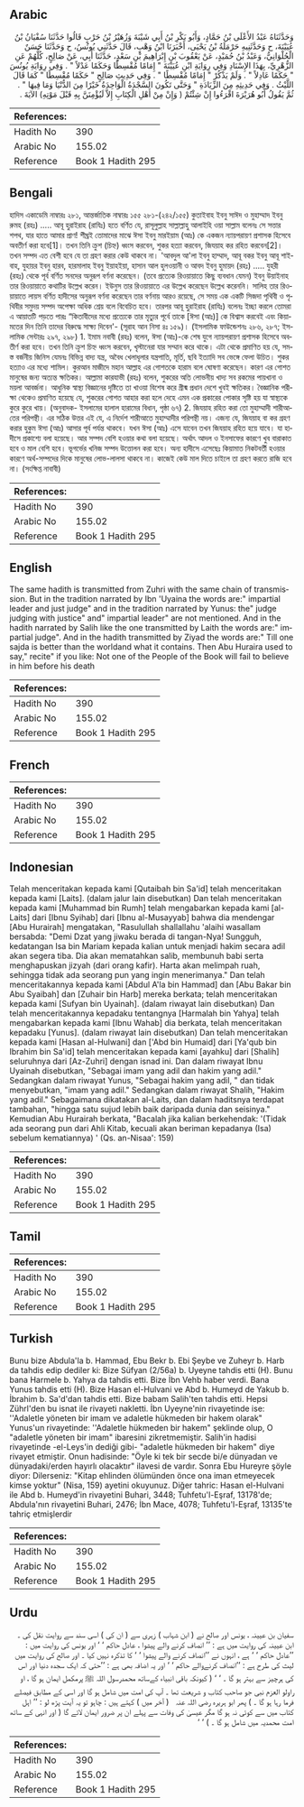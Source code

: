 ## Arabic


<div dir="rtl" lang="ar" style={{fontSize:'larger',backgroundColor:'#f8f9fa',padding:20}}>
وَحَدَّثَنَاهُ عَبْدُ الأَعْلَى بْنُ حَمَّادٍ، وَأَبُو بَكْرِ بْنُ أَبِي شَيْبَةَ وَزُهَيْرُ بْنُ حَرْبٍ قَالُوا حَدَّثَنَا سُفْيَانُ بْنُ عُيَيْنَةَ، ح وَحَدَّثَنِيهِ حَرْمَلَةُ بْنُ يَحْيَى، أَخْبَرَنَا ابْنُ وَهْبٍ، قَالَ حَدَّثَنِي يُونُسُ، ح وَحَدَّثَنَا حَسَنٌ الْحُلْوَانِيُّ، وَعَبْدُ بْنُ حُمَيْدٍ، عَنْ يَعْقُوبَ بْنِ إِبْرَاهِيمَ بْنِ سَعْدٍ، حَدَّثَنَا أَبِي، عَنْ صَالِحٍ، كُلُّهُمْ عَنِ الزُّهْرِيِّ، بِهَذَا الإِسْنَادِ وَفِي رِوَايَةِ ابْنِ عُيَيْنَةَ ‏"‏ إِمَامًا مُقْسِطًا وَحَكَمًا عَدْلاً ‏"‏ ‏.‏ وَفِي رِوَايَةِ يُونُسَ ‏"‏ حَكَمًا عَادِلاً ‏"‏ ‏.‏ وَلَمْ يَذْكُرْ ‏"‏ إِمَامًا مُقْسِطًا ‏"‏ ‏.‏ وَفِي حَدِيثِ صَالِحٍ ‏"‏ حَكَمًا مُقْسِطًا ‏"‏ كَمَا قَالَ اللَّيْثُ ‏.‏ وَفِي حَدِيثِهِ مِنَ الزِّيَادَةِ ‏"‏ وَحَتَّى تَكُونَ السَّجْدَةُ الْوَاحِدَةُ خَيْرًا مِنَ الدُّنْيَا وَمَا فِيهَا ‏"‏ ‏.‏ ثُمَّ يَقُولُ أَبُو هُرَيْرَةَ اقْرَءُوا إِنْ شِئْتُمْ ‏(‏ وَإِنْ مِنْ أَهْلِ الْكِتَابِ إِلاَّ لَيُؤْمِنَنَّ بِهِ قَبْلَ مَوْتِهِ‏)‏ الآيَةَ ‏.‏
</div>
<div style={{backgroundColor:'#f8f9fa',padding:20, marginBottom: 10}}><table> <thead> <tr> <th>References:</th> <th></th> </tr> </thead> <tbody><tr><td>Hadith No</td><td>390</td></tr><tr><td>Arabic No</td><td>155.02</td></tr><tr><td>Reference</td><td>Book 1 Hadith 295</td></tr></tbody></table></div>

## Bengali


<div dir="ltr" lang="bn" style={{fontSize:'larger',backgroundColor:'#f8f9fa',padding:20}}>
হাদিস একাডেমি নাম্বারঃ ২৮১, আন্তর্জাতিক নাম্বারঃ ১৫৫ ২৮১-(২৪২/১৫৫) কুতাইবাহ ইবনু সাঈদ ও মুহাম্মাদ ইবনু রুমহ (রহঃ) ..... আবূ হুরাইরাহ (রাযিঃ) হতে বর্ণিত যে, রাসূলুল্লাহ সাল্লাল্লাহু আলাইহি ওয়া সাল্লাম বলেনঃ সে সত্তার শপথ, যার হাতে আমার প্রাণ! শীঘ্রই তোমাদের মাঝে ঈসা ইবনু মারইয়াম (আঃ) কে একজন ন্যায়পরায়ণ প্রশাসক হিসেবে অবতীর্ণ করা হবে[1]। তখন তিনি ক্রুশ (চিহ্ন) ধ্বংস করবেন, শুকর হত্যা করবেন, জিযয়াহ কর রহিত করবেন[2]। তখন সম্পদ এত বেশী হবে যে তা গ্রহণ করার কেউ থাকবে না। 'আবদুল আ'লা ইবনু হাম্মাদ, আবূ বকর ইবনু আবূ শাইবাহ, যুহায়র ইবনু হারব, হারমালাহ ইবনু ইয়াহইয়া, হাসান আল হুলওয়ানী ও আবদ ইবনু হুমায়দ (রহঃ) ..... যুহরী (রহঃ) থেকে পূর্ব বর্ণিত সনদের অনুরূপ বর্ণনা করেছেন। (তবে প্রত্যেক রিওয়ায়াতে কিছু ব্যবধান যেমন) ইবনু উয়াইনাহ তার রিওয়ায়াতে কথাটির উল্লেখ করেন। ইউনুস তার রিওয়ায়াতে এর উল্লেখ করেছেন উল্লেখ করেননি। সালিহ তার রিওয়ায়াতে লায়স বর্ণিত হাদীসের অনুরূপ বর্ণনা করেছেন তার বর্ণনায় আরও রয়েছে, সে সময় এক একটি সিজদা পৃথিবী ও পৃথিবীর সমুদয় সম্পদ অপেক্ষা অধিক শ্রেয় বলে বিবেচিত হবে। তারপর আবূ হুরাইরাহ (রাযিঃ) বলেনঃ ইচ্ছা করলে তোমরা এ আয়াতটি পড়তে পারঃ “কিতাবীদের মধ্যে প্রত্যেকে তার মৃত্যুর পূর্বে তাকে [ঈসা (আঃ)] কে বিশ্বাস করবেই এবং কিয়ামতের দিন তিনি তাদের বিরুদ্ধে সাক্ষ্য দিবেন'- (সূরাহ আন নিসা ৪ঃ ১৫৯)। (ইসলামিক ফাউন্ডেশনঃ ২৮৬, ২৮৭; ইসলামিক সেন্টারঃ ২৯৭, ২৯৮) 1. ইমাম নবাবী (রহঃ) বলেন, ঈসা (আঃ)-কে শেষ যুগে ন্যায়পরায়ণ প্রশাসক হিসেবে অবতীর্ণ করা হবে। তখন তিনি ক্রুশ চিহ্ন ধ্বংস করবেন, খৃস্টানেরা যার সম্মান করে থাকে। এটা থেকে প্রমাণিত হয় যে, সমস্ত বর্জনীয় জিনিস যেমনঃ বিভিন্ন বাদ্য যন্ত্র, অবৈধ খেলাধূলার যন্ত্রপাতি, মূর্তি, ছবি ইত্যাদি সব ভেঙ্গে ফেলা উচিত। শুকর হত্যাও এর মধ্যে শামিল। কুরআন মাজীদে মহান আল্লাহ এর গোশতকে হারাম বলে ঘোষণা করেছেন। কারণ এর গোশত মানুষের জন্য অত্যন্ত ক্ষতিকর। আল্লামা কারযাভী (রহঃ) বলেন, শুকরের অতি লোভনীয় খাদ্য সব রকমের পায়খানা ও ময়লা আবর্জনা। আধুনিক স্বাস্থ্য বিজ্ঞানের দৃষ্টিতে তা খাওয়া বিশেষ করে গ্রীষ্ম প্রধান দেশে খুবই ক্ষতিকর। বৈজ্ঞানিক পরীক্ষা থেকেও প্রমাণিত হয়েছে যে, শুকরের গোশত আহার করা হলে দেহে এমন এক প্রকারের পোকার সৃষ্টি হয় যা স্বাস্থ্যকে কুরে কুরে খায়। (অনুবাদক- ইসলামের হালাল হারামের বিধান, পৃষ্ঠা ৬৭) 2. জিযয়াহ রহিত করা তো মুহাম্মাদী শারীআতের পরিপন্থী। এর সঠিক উত্তর এই যে, এ নির্দেশ শারীআতে মুহাম্মাদীর পরিপন্থী নয়। এজন্য যে, জিযয়াহ বা কর গ্রহণ করার হুকুম ঈসা (আঃ) আসার পূর্ব পর্যন্ত থাকবে। যখন ঈসা (আঃ) এসে যাবেন তখন জিযয়াহ রহিত হয়ে যাবে। যা হাদীসে প্রকাশ্যে বলা হয়েছে। আর সম্পদ বেশি হওয়ার কথা বলা হয়েছে। অর্থাৎ আদল ও ইনসাফের কারণে খুব বারাকাত হবে ও মাল বেশি হবে। ভূগর্ভের খনিজ সম্পদ উত্তোলন করা হবে। অন্য হাদীসে এসেছেঃ কিয়ামাত নিকটবর্তী হওয়ার কারণে অর্থ-সম্পদের দিকে মানুষের লোভ-লালসা থাকবে না। কাজেই কেউ মাল দিতে চাইলে তা গ্রহণ করতে রাজি হবে না। (সংক্ষিপ্ত নাবাবী)
</div>
<div style={{backgroundColor:'#f8f9fa',padding:20, marginBottom: 10}}><table> <thead> <tr> <th>References:</th> <th></th> </tr> </thead> <tbody><tr><td>Hadith No</td><td>390</td></tr><tr><td>Arabic No</td><td>155.02</td></tr><tr><td>Reference</td><td>Book 1 Hadith 295</td></tr></tbody></table></div>

## English


<div dir="ltr" lang="en" style={{fontSize:'larger',backgroundColor:'#f8f9fa',padding:20}}>
The same hadith is transmitted from Zuhri with the same chain of transmission. But in the tradition narrated by Ibn 'Uyaina the words are:" impartial leader and just judge" and in the tradition narrated by Yunus: the" judge judging with justice" and" impartial leader" are not mentioned. And in the hadith narrated by Salih like the one transmitted by Laith the words are:" impartial judge". And in the hadith transmitted by Ziyad the words are:" Till one sajda is better than the worldand what it contains. Then Abu Huraira used to say," recite" if you like: Not one of the People of the Book will fail to believe in him before his death
</div>
<div style={{backgroundColor:'#f8f9fa',padding:20, marginBottom: 10}}><table> <thead> <tr> <th>References:</th> <th></th> </tr> </thead> <tbody><tr><td>Hadith No</td><td>390</td></tr><tr><td>Arabic No</td><td>155.02</td></tr><tr><td>Reference</td><td>Book 1 Hadith 295</td></tr></tbody></table></div>

## French


<div dir="ltr" lang="fr" style={{fontSize:'larger',backgroundColor:'#f8f9fa',padding:20}}>

</div>
<div style={{backgroundColor:'#f8f9fa',padding:20, marginBottom: 10}}><table> <thead> <tr> <th>References:</th> <th></th> </tr> </thead> <tbody><tr><td>Hadith No</td><td>390</td></tr><tr><td>Arabic No</td><td>155.02</td></tr><tr><td>Reference</td><td>Book 1 Hadith 295</td></tr></tbody></table></div>

## Indonesian


<div dir="ltr" lang="id" style={{fontSize:'larger',backgroundColor:'#f8f9fa',padding:20}}>
Telah menceritakan kepada kami [Qutaibah bin Sa'id] telah menceritakan kepada kami [Laits]. (dalam jalur lain disebutkan) Dan telah menceritakan kepada kami [Muhammad bin Rumh] telah mengabarkan kepada kami [al-Laits] dari [Ibnu Syihab] dari [Ibnu al-Musayyab] bahwa dia mendengar [Abu Hurairah] mengatakan, "Rasulullah shallallahu 'alaihi wasallam bersabda: "Demi Dzat yang jiwaku berada di tangan-Nya! Sungguh, kedatangan Isa bin Mariam kepada kalian untuk menjadi hakim secara adil akan segera tiba. Dia akan mematahkan salib, membunuh babi serta menghapuskan jizyah (dari orang kafir). Harta akan melimpah ruah, sehingga tidak ada seorang pun yang ingin menerimanya." Dan telah menceritakannya kepada kami [Abdul A'la bin Hammad] dan [Abu Bakar bin Abu Syaibah] dan [Zuhair bin Harb] mereka berkata; telah menceritakan kepada kami [Sufyan bin Uyainah]. (dalam riwayat lain disebutkan) Dan telah menceritakannya kepadaku tentangnya [Harmalah bin Yahya] telah mengabarkan kepada kami [Ibnu Wahab] dia berkata, telah menceritakan kepadaku [Yunus]. (dalam riwayat lain disebutkan) Dan telah menceritakan kepada kami [Hasan al-Hulwani] dan ['Abd bin Humaid] dari [Ya'qub bin Ibrahim bin Sa'id] telah menceritakan kepada kami [ayahku] dari [Shalih] seluruhnya dari [Az-Zuhri] dengan isnad ini. Dan dalam riwayat Ibnu Uyainah disebutkan, "Sebagai imam yang adil dan hakim yang adil." Sedangkan dalam riwayat Yunus, "Sebagai hakim yang adil, " dan tidak menyebutkan, "imam yang adil." Sedangkan dalam riwayat Shalih, "Hakim yang adil." Sebagaimana dikatakan al-Laits, dan dalam haditsnya terdapat tambahan, "hingga satu sujud lebih baik daripada dunia dan seisinya." Kemudian Abu Hurairah berkata, "Bacalah jika kalian berkehendak: '(Tidak ada seorang pun dari Ahli Kitab, kecuali akan beriman kepadanya (Isa) sebelum kematiannya) ' (Qs. an-Nisaa': 159)
</div>
<div style={{backgroundColor:'#f8f9fa',padding:20, marginBottom: 10}}><table> <thead> <tr> <th>References:</th> <th></th> </tr> </thead> <tbody><tr><td>Hadith No</td><td>390</td></tr><tr><td>Arabic No</td><td>155.02</td></tr><tr><td>Reference</td><td>Book 1 Hadith 295</td></tr></tbody></table></div>

## Tamil


<div dir="ltr" lang="ta" style={{fontSize:'larger',backgroundColor:'#f8f9fa',padding:20}}>

</div>
<div style={{backgroundColor:'#f8f9fa',padding:20, marginBottom: 10}}><table> <thead> <tr> <th>References:</th> <th></th> </tr> </thead> <tbody><tr><td>Hadith No</td><td>390</td></tr><tr><td>Arabic No</td><td>155.02</td></tr><tr><td>Reference</td><td>Book 1 Hadith 295</td></tr></tbody></table></div>

## Turkish


<div dir="ltr" lang="tr" style={{fontSize:'larger',backgroundColor:'#f8f9fa',padding:20}}>
Bunu bize Abdula'la b. Hammad, Ebu Bekr b. Ebi Şeybe ve Zuheyr b. Harb da tahdis edip dediler ki: Bize Süfyan (2/56a) b. Uyeyne tahdis etti (H). Bunu bana Harmele b. Yahya da tahdis etti. Bize İbn Vehb haber verdi. Bana Yunus tahdis etti (H). Bize Hasan el-Hulvani ve Abd b. Humeyd de Yakub b. İbrahim b. Sa'd'dan tahdis etti. Bize babam Salih'ten tahdis etti. Hepsi Zührl'den bu isnat ile rivayeti nakletti. İbn Uyeyne'nin rivayetinde ise: ''Adaletle yöneten bir imam ve adaletle hükmeden bir hakem olarak" Yunus'un rivayetinde: ''Adaletle hükmeden bir hakem" şeklinde olup, O "adaletle yöneten bir imam" ibaresini zikretmemiştir. Salih'in hadisi rivayetinde -el-Leys'in dediği gibi- "adaletle hükmeden bir hakem" diye rivayet etmiştir. Onun hadisinde: "Öyle ki tek bir secde bi/e dünyadan ve dünyadaki/erden hayırlı olacaktır" ilavesi de vardır. Sonra Ebu Hureyre şöyle diyor: Dilerseniz: "Kitap ehlinden ölümünden önce ona iman etmeyecek kimse yoktur" (Nisa, 159) ayetini okuyunuz. Diğer tahric: Hasan el-Hulvani ile Abd b. Humeyd'in rivayetini Buhari, 3448; Tuhfetu'l-Eşraf, 13178'de; Abdula'nın rivayetini Buhari, 2476; İbn Mace, 4078; Tuhfetu'l-Eşraf, 13135'te tahriç etmişlerdir
</div>
<div style={{backgroundColor:'#f8f9fa',padding:20, marginBottom: 10}}><table> <thead> <tr> <th>References:</th> <th></th> </tr> </thead> <tbody><tr><td>Hadith No</td><td>390</td></tr><tr><td>Arabic No</td><td>155.02</td></tr><tr><td>Reference</td><td>Book 1 Hadith 295</td></tr></tbody></table></div>

## Urdu


<div dir="rtl" lang="ur" style={{fontSize:'larger',backgroundColor:'#f8f9fa',padding:20}}>
سفیان بن عیینہ ، یونس اور صالح نے ( ابن شہاب ) زہری سے ( ان کی ) اسی سند سے روایت نقل کی ۔ ابن عیینہ کی روایت میں ہے : ’’ انصاف کرنے والے پیشوا ، عادل حاکم ‘ ‘ اور یونس کی روایت میں : ’’عادل حاکم ‘ ‘ ہے ، انہوں نے ’’انصاف کرنے والے پیشوا ‘ ‘ کا تذکرہ نہیں کیا ۔ اور صالح کی روایت میں لیث کی طرح ہے : ’’انصاف کرنےوالے حاکم ‘ ‘ اور یہ اضافہ بھی ہے : ’’حتی کہ ایک سجدہ دنیا اور اس کی ہرچیز سے بہتر ہو گا ۔ ‘ ‘ ( کیونکہ باقی انبیاء کےساتھ محمدرسول اللہ ﷺ پرمکمل ایمان ہو گا ، او راولو العزم نبی جو صاحب کتاب و شریعت تھا ۔ آپ کی امت میں شامل ہو گا اور اسی کے مطابق فیصلے فرما رہا ہو گا ۔ ) پھر ابو ہریرہ ‌رضی ‌اللہ ‌عنہ ‌ ‌ ( آخر میں ) کہتے ہیں : چاہو تو یہ آیت پڑھ لو : ’’ اہل کتاب میں سے کوئی نہ ہو گا مگر عیسیٰ کی وفات سے پہلے ان پر ضرور ایمان لائے گا ( اور انہی کے ساتھ امت محمدیہ میں شامل ہو گا ۔ ) ‘ ‘
</div>
<div style={{backgroundColor:'#f8f9fa',padding:20, marginBottom: 10}}><table> <thead> <tr> <th>References:</th> <th></th> </tr> </thead> <tbody><tr><td>Hadith No</td><td>390</td></tr><tr><td>Arabic No</td><td>155.02</td></tr><tr><td>Reference</td><td>Book 1 Hadith 295</td></tr></tbody></table></div>